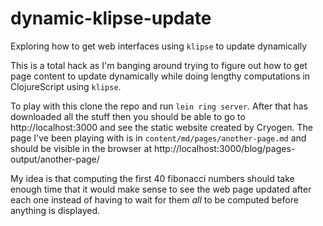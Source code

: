 # dynamic-klipse-update
Exploring how to get web interfaces using `klipse` to update dynamically

This is a total hack as I'm banging around trying to figure out how to
get page content to update dynamically while doing lengthy computations
in ClojureScript using `klipse`.

To play with this clone the repo and run `lein ring server`. After that
has downloaded all the stuff then you should be able to go to
http://localhost:3000 and see the static website created by Cryogen. The page
I've been playing with is in `content/md/pages/another-page.md` and should
be visible in the browser at http://localhost:3000/blog/pages-output/another-page/

My idea is that computing the first 40 fibonacci numbers should take enough
time that it would make sense to see the web page updated after each one
instead of having to wait for them _all_ to be computed before anything
is displayed.
